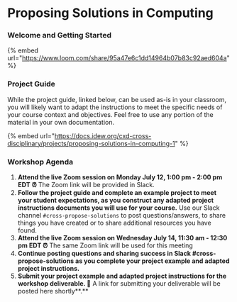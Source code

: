 # Proposing Solutions in Computing

### **Welcome and Getting Started**

{% embed url="https://www.loom.com/share/95a47e6c1dd14964b07b83c92aed604a" %}

### **Project Guide**

While the project guide, linked below, can be used as-is in your classroom, you will likely want to adapt the instructions to meet the specific needs of your course context and objectives. Feel free to use any portion of the material in your own documentation.

{% embed url="https://docs.idew.org/cxd-cross-disciplinary/projects/proposing-solutions-in-computing-1" %}

### Workshop Agenda

1. **Attend the live Zoom session on Monday July 12, 1:00 pm - 2:00 pm** **EDT ⏰** The Zoom link will be provided in Slack.
2. **Follow the project guide and complete an example project to meet your student expectations, as you construct any adapted project instructions documents you will use for your course.** Use our Slack channel `#cross-propose-solutions` to post questions/answers, to share things you have created or to share additional resources you have found.
3. **Attend the live Zoom session on Wednesday July 14, 11:30 am - 12:30 pm EDT ⏰** The same Zoom link will be used for this meeting
4. **Continue posting questions and sharing success in Slack \#cross-propose-solutions as you complete your project example and adapted project instructions.**
5. **Submit your project example and adapted project instructions for the workshop deliverable. 🎉** A link for submitting your deliverable will be posted here shortly**.** 

